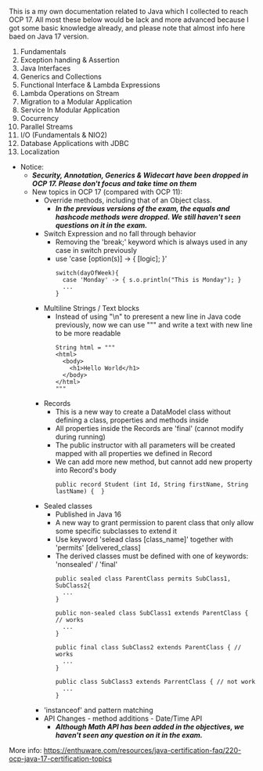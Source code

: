 This is a my own documentation related to Java which I collected to reach OCP 17. All most these below would be lack and more advanced because I got some basic knowledge already, and please note that almost info here baed on Java 17 version.

1. Fundamentals
2. Exception handing & Assertion
3. Java Interfaces
4. Generics and Collections
5. Functional Interface & Lambda Expressions
6. Lambda Operations on Stream
7. Migration to a Modular Application
8. Service In Modular Application
9. Cocurrency
10. Parallel Streams
11. I/O (Fundamentals & NIO2)
12. Database Applications with JDBC
13. Localization

- Notice: 
  + ***Security, Annotation, Generics & Widecart have been dropped in OCP 17. Please don't focus and take time on them***
  + New topics in OCP 17 (compared with OCP 11):
    - Override methods, including that of an Object class.
        + ***In the previous versions of the exam, the equals and hashcode methods were dropped. We still haven't seen questions on it in the exam.***
    - Switch Expression and no fall through behavior
      + Removing the 'break;' keyword which is always used in any case in switch previously
      + use 'case [option(s)] -> { [logic]; }'
        ```
        switch(dayOfWeek){
          case 'Monday' -> { s.o.println("This is Monday"); }
          ...
        }
        ```
    - Multiline Strings / Text blocks
      + Instead of using "\n" to preresent a new line in Java code previously, now we can use """ and write a text with new line to be more readable
        ```
        String html = """
        <html>
          <body>
            <h1>Hello World</h1>
          </body>
        </html>
        """
        ```
    - Records
      + This is a new way to create a DataModel class without defining a class, properties and methods inside
      + All properties inside the Records are 'final' (cannot modify during running)
      + The public instructor with all parameters will be created mapped with all properties we defined in Record
      + We can add more new method, but cannot add new property into Record's body
        ```
        public record Student (int Id, String firstName, String lastName) {  }
        ```
    - Sealed classes
      + Published in Java 16
      + A new way to grant permission to parent class that only allow some specific subclasses to extend it
      + Use keyword 'selead class [class_name]' together with  'permits' [delivered_class]
      + The derived classes must be defined with one of keywords: 'nonsealed' / 'final'
        ```
        public sealed class ParentClass permits SubClass1, SubClass2{
          ...
        }

        public non-sealed class SubClass1 extends ParentClass { // works
          ...
        }
        
        public final class SubClass2 extends ParentClass { // works
          ...
        }
        
        public class SubClass3 extends ParrentClass { // not work
          ...
        }
        ```
    - 'instanceof' and pattern matching
    - API Changes - method additions - Date/Time API
      + ***Although Math API has been added in the objectives, we haven't seen any question on it in the exam.***
  
More info: https://enthuware.com/resources/java-certification-faq/220-ocp-java-17-certification-topics
